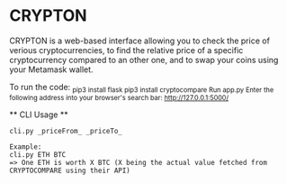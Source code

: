 # CRYPTON

CRYPTON is a web-based interface allowing you to check the price of verious cryptocurrencies, to find the relative price of a specific cryptocurrency compared to an other one, and to swap your coins using your Metamask wallet.


To run the code:
<sub>
pip3 install flask
pip3 install cryptocompare
Run app.py
Enter the following address into your browser's search bar: http://127.0.0.1:5000/
<sub>

** CLI Usage **
```
cli.py _priceFrom_ _priceTo_

Example:
cli.py ETH BTC
=> One ETH is worth X BTC (X being the actual value fetched from CRYPTOCOMPARE using their API)
```
